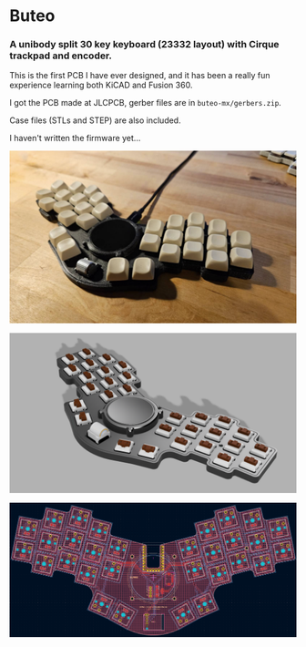 # Buteo

### A unibody split 30 key keyboard (23332 layout) with Cirque trackpad and encoder.

This is the first PCB I have ever designed, and it has been a really fun experience learning both KiCAD and Fusion 360.

I got the PCB made at JLCPCB, gerber files are in `buteo-mx/gerbers.zip`.

Case files (STLs and STEP) are also included.

I haven't written the firmware yet...

![Alt text](buteo-mx/images/image-2.png)

![Alt text](buteo-mx/images/image-1.png)

![Alt text](buteo-mx/images/image.png)
